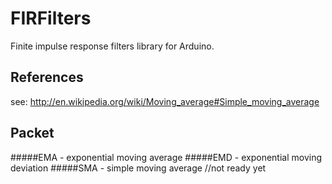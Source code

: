 # FIRFilters
Finite impulse response filters library for Arduino.

References
----------------------------------
see: http://en.wikipedia.org/wiki/Moving_average#Simple_moving_average 

Packet
----------------------------------
#####EMA - exponential moving average
#####EMD - exponential moving deviation
#####SMA - simple moving average          //not ready yet



